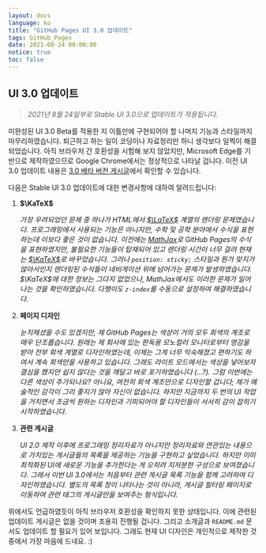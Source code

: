 ```yaml
---
layout: docs
language: ko
title: "GitHub Pages UI 3.0 업데이트"
tags: GitHub_Pages
date: 2021-08-24 00:00:00
notice: true
toc: false
---
```

## UI 3.0 업데이트
> *2021년 8월 24일부로 Stable UI 3.0으로 업데이트가 적용됩니다.*

미완성된 UI 3.0 Beta를 적용한 지 이틀만에 구현되어야 할 나머지 기능과 스타일까지 마무리하였습니다. 퇴근하고 하는 일이 코딩이나 자료정리만 하니 생각보다 일찍이 해결되었습니다. 아직 브라우저 간 호환성을 시험해 보지 않았지만, Microsoft Edge를 기반으로 제작하였으므로 Google Chrome에서는 정상적으로 나타날 겁니다. 이전 UI 3.0 업데이트 내용은 [3.0 베타 버전 게시글](../ko.update_ui_v3_beta/)에서 확인할 수 있습니다.

다음은 Stable UI 3.0 업데이트에 대한 변경사항에 대하여 알려드립니다:

1. **$\KaTeX$**

    *가장 우려되었던 문제 중 하나가 HTML에서 [$\LaTeX$](https://www.latex-project.org/) 계열의 렌더링 문제였습니다. 프로그래밍에서 사용되는 기능은 아니지만, 수학 및 공학 분야에서 수식을 표현하는데 이보다 좋은 것이 없습니다. 이전에는 [MathJax](https://www.mathjax.org/)로 GitHub Pages의 수식을 표현하였지만, 불필요한 기능들이 탑재되어 있고 렌더링 시간이 너무 걸려 현재는 [$\KaTeX$](https://katex.org/)로 바꾸었습니다. 그러나 `position: sticky;` 스타일과 뭔가 맞지가 않아서인지 렌더링된 수식들이 네비게이션 위에 넘어가는 문제가 발생하였습니다. $\KaTeX$에 대한 정보는 그다지 없었으나, MathJax에서도 이러한 문제가 일어나는 것을 확인하였습니다. 다행이도 `z-index`를 수동으로 설정하여 해결하였습니다.*

1. **페이지 디자인**

    *눈치채셨을 수도 있겠지만, 제 GitHub Pages는 색상이 거의 모두 회색의 계조로 매우 단조롭습니다. 원래는 제 회사에 있는 판독용 모노컬러 모니터로부터 영감을 받아 전부 회색 계열로 디자인하였는데, 이제는 그게 너무 익숙해졌고 편하기도 하여서 계속 회색만을 사용하고 있습니다. 그래도 라이트 모드에서는 색상을 넣어보자 결심을 했지만 쉽지 않다는 것을 깨달고 바로 포기하였습니다 (...?). 그럼 이번에는 다른 색상이 추가되나요? 아니요, 여전히 회색 계조만으로 디자인할 겁니다; 제가 예술적인 감각이 그리 좋지가 않아 자신이 없습니다. 하지만 지금까지 두 번의 UI 작업을 거치면서 조금씩 원하는 디자인과 기피되어야 할 디자인들이 서서히 감이 잡히기 시작하였습니다.*

1. **관련 게시글**

    *UI 2.0 제작 이후에 프로그래밍 정리자료가 아니지만 정리자료와 연관있는 내용으로 가치있는 게시글들의 목록을 제공하는 기능을 구현하고 싶었습니다. 하지만 이미 최적화된 UI에 새로운 기능을 추가한다는 게 오히려 지저분한 구성으로 보여졌습니다. 그래서 이번 UI 3.0에서는 처음부터 관련 게시글 목록 기능을 함께 고려하여 디자인하였습니다. 별도의 목록 창이 나타나는 것이 아니라, 게시글 필터링 페이지로 이동하여 관련 태그의 게시글만을 보여주는 형식입니다.*

위에서도 언급하였듯이 아직 브라우저 호환성을 확인하지 못한 상태입니다. 이에 관련된 업데이트 게시글은 없을 것이며 조용히 진행될 겁니다. 그리고 소개글과 `README.md` 문서도 업데이트 할 필요가 있어 보입니다. 그래도 현재 UI 디자인은 개인적으로 제작한 것 중에서 가장 마음에 드네요. :)
